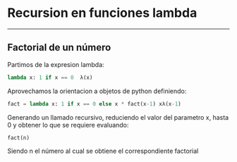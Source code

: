 # Recursion en funciones lambda
---
Factorial de un número
---
Partimos de la expresion lambda:

``` python
lambda x: 1 if x == 0  λ(x)
```
Aprovechamos la orientacion a objetos de python definiendo:
```python
fact = lambda x: 1 if x == 0 else x * fact(x-1) xλ(x-1)
```
Generando un llamado recursivo, reduciendo el valor del parametro x, hasta 0 y obtener lo que se requiere evaluando:
```python
fact(n)
```
Siendo n el número al cual se obtiene el correspondiente factorial
